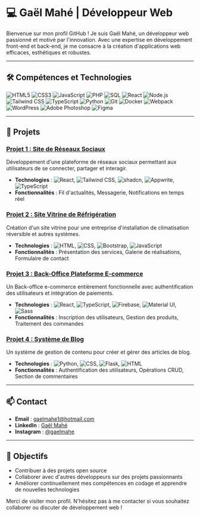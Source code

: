 # 💻 Gaël Mahé | Développeur Web

Bienvenue sur mon profil GitHub ! Je suis Gaël Mahé, un développeur web passionné et motivé par l'innovation. Avec une expertise en développement front-end et back-end, je me consacre à la création d'applications web efficaces, esthétiques et robustes.

---

## 🛠️ Compétences et Technologies

![HTML5](https://img.shields.io/badge/-HTML5-E34F26?logo=html5&logoColor=fff)
![CSS3](https://img.shields.io/badge/-CSS3-1572B6?logo=css3&logoColor=fff)
![JavaScript](https://img.shields.io/badge/-JavaScript-F7DF1E?logo=javascript&logoColor=000)
![PHP](https://img.shields.io/badge/-PHP-777BB4?logo=php&logoColor=fff)
![SQL](https://img.shields.io/badge/-SQL-4479A1?logo=mysql&logoColor=fff)
![React](https://img.shields.io/badge/-React-61DAFB?logo=react&logoColor=000)
![Node.js](https://img.shields.io/badge/-Node.js-339933?logo=node.js&logoColor=fff)
![Tailwind CSS](https://img.shields.io/badge/-Tailwind%20CSS-38B2AC?logo=tailwind-css&logoColor=fff)
![TypeScript](https://img.shields.io/badge/-TypeScript-3178C6?logo=typescript&logoColor=fff)
![Python](https://img.shields.io/badge/-Python-3776AB?logo=python&logoColor=fff)
![Git](https://img.shields.io/badge/-Git-F05032?logo=git&logoColor=fff)
![Docker](https://img.shields.io/badge/-Docker-2496ED?logo=docker&logoColor=fff)
![Webpack](https://img.shields.io/badge/-Webpack-8DD6F9?logo=webpack&logoColor=000)
![WordPress](https://img.shields.io/badge/-WordPress-21759B?logo=wordpress&logoColor=fff)
![Adobe Photoshop](https://img.shields.io/badge/-Adobe%20Photoshop-31A8FF?logo=adobe-photoshop&logoColor=fff)
![Figma](https://img.shields.io/badge/-Figma-F24E1E?logo=figma&logoColor=fff)

---

## 🌟 Projets

### [Projet 1 : Site de Réseaux Sociaux](https://github.com/gaelmahe1/social-media-platform)
Développement d'une plateforme de réseaux sociaux permettant aux utilisateurs de se connecter, partager et interagir.

- **Technologies** : ![React](https://img.shields.io/badge/-React-61DAFB?logo=react&logoColor=000), ![Tailwind CSS](https://img.shields.io/badge/-Tailwind%20CSS-38B2AC?logo=tailwind-css&logoColor=fff), ![shadcn](https://img.shields.io/badge/-shadcn-000?logo=shadcn&logoColor=fff), ![Appwrite](https://img.shields.io/badge/-Appwrite-F02E65?logo=appwrite&logoColor=fff), ![TypeScript](https://img.shields.io/badge/-TypeScript-3178C6?logo=typescript&logoColor=fff)
- **Fonctionnalités** : Fil d'actualités, Messagerie, Notifications en temps réel

### [Projet 2 : Site Vitrine de Réfrigération](https://github.com/gaelmahe1/refrigeration-website)
Création d'un site vitrine pour une entreprise d'installation de climatisation réversible et autres systèmes.

- **Technologies** : ![HTML](https://img.shields.io/badge/-HTML5-E34F26?logo=html5&logoColor=fff), ![CSS](https://img.shields.io/badge/-CSS3-1572B6?logo=css3&logoColor=fff), ![Bootstrap](https://img.shields.io/badge/-Bootstrap-7952B3?logo=bootstrap&logoColor=fff), ![JavaScript](https://img.shields.io/badge/-JavaScript-F7DF1E?logo=javascript&logoColor=000)
- **Fonctionnalités** : Présentation des services, Galerie de réalisations, Formulaire de contact

### [Projet 3 : Back-Office Plateforme E-commerce](https://github.com/gaelmahe1/ecommerce-platform)
Un Back-office e-commerce entièrement fonctionnelle avec authentification des utilisateurs et intégration de paiements.

- **Technologies** : ![React](https://img.shields.io/badge/-React-61DAFB?logo=react&logoColor=000), ![TypeScript](https://img.shields.io/badge/-TypeScript-3178C6?logo=typescript&logoColor=fff), ![Firebase](https://img.shields.io/badge/-Firebase-FFCA28?logo=firebase&logoColor=000), ![Material UI](https://img.shields.io/badge/-Material--UI-0081CB?logo=material-ui&logoColor=fff), ![Sass](https://img.shields.io/badge/-Sass-CC6699?logo=sass&logoColor=fff)
- **Fonctionnalités** : Inscription des utilisateurs, Gestion des produits, Traitement des commandes

### [Projet 4 : Système de Blog](https://github.com/gaelmahe1/blogging-system)
Un système de gestion de contenu pour créer et gérer des articles de blog.

- **Technologies** : ![Python](https://img.shields.io/badge/-Python-3776AB?logo=python&logoColor=fff), ![CSS](https://img.shields.io/badge/-CSS3-1572B6?logo=css3&logoColor=fff), ![Flask](https://img.shields.io/badge/-Flask-000?logo=flask&logoColor=fff), ![HTML](https://img.shields.io/badge/-HTML5-E34F26?logo=html5&logoColor=fff)
- **Fonctionnalités** : Authentification des utilisateurs, Opérations CRUD, Section de commentaires

---

## 📫 Contact

- **Email** : [gaelmahe1@hotmail.com](mailto:gaelmahe1@hotmail.com)
- **LinkedIn** : [Gaël Mahé](https://www.linkedin.com/in/gaelmahe)
- **Instagram** : [@gaelmahe](https://www.instagram.com/gael_mahe)

---

## 🎯 Objectifs

- Contribuer à des projets open source
- Collaborer avec d'autres développeurs sur des projets passionnants
- Améliorer continuellement mes compétences en codage et apprendre de nouvelles technologies

Merci de visiter mon profil. N'hésitez pas à me contacter si vous souhaitez collaborer ou discuter de développement web !
